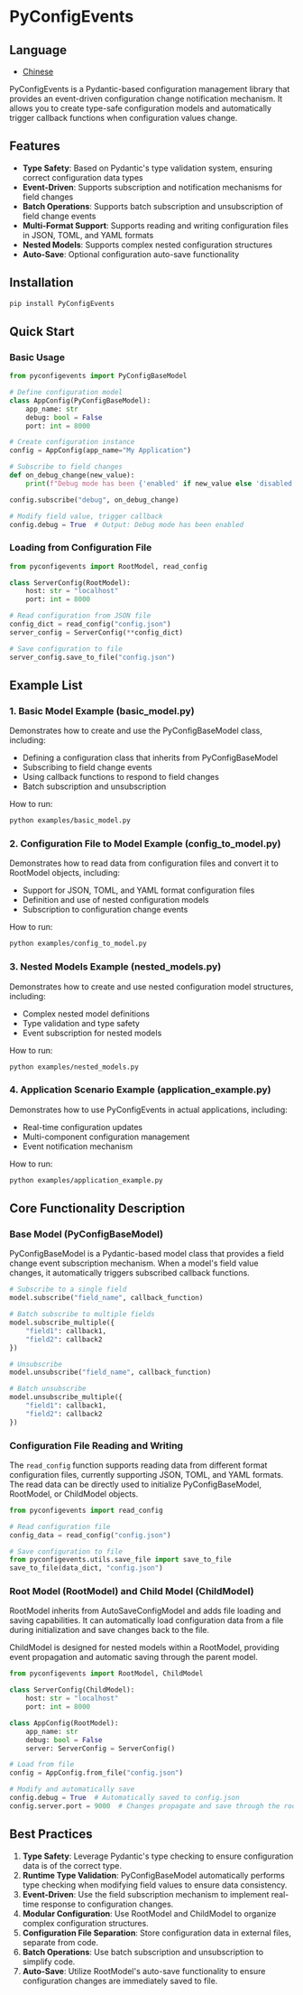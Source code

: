 # PyConfigEvents

## Language

- [Chinese](README_CN.md)

PyConfigEvents is a Pydantic-based configuration management library that provides an event-driven configuration change notification mechanism. It allows you to create type-safe configuration models and automatically trigger callback functions when configuration values change.

## Features

- **Type Safety**: Based on Pydantic's type validation system, ensuring correct configuration data types
- **Event-Driven**: Supports subscription and notification mechanisms for field changes
- **Batch Operations**: Supports batch subscription and unsubscription of field change events
- **Multi-Format Support**: Supports reading and writing configuration files in JSON, TOML, and YAML formats
- **Nested Models**: Supports complex nested configuration structures
- **Auto-Save**: Optional configuration auto-save functionality

## Installation

```bash
pip install PyConfigEvents
```

## Quick Start

### Basic Usage

```python
from pyconfigevents import PyConfigBaseModel

# Define configuration model
class AppConfig(PyConfigBaseModel):
    app_name: str
    debug: bool = False
    port: int = 8000

# Create configuration instance
config = AppConfig(app_name="My Application")

# Subscribe to field changes
def on_debug_change(new_value):
    print(f"Debug mode has been {'enabled' if new_value else 'disabled'}")

config.subscribe("debug", on_debug_change)

# Modify field value, trigger callback
config.debug = True  # Output: Debug mode has been enabled
```

### Loading from Configuration File

```python
from pyconfigevents import RootModel, read_config

class ServerConfig(RootModel):
    host: str = "localhost"
    port: int = 8000

# Read configuration from JSON file
config_dict = read_config("config.json")
server_config = ServerConfig(**config_dict)

# Save configuration to file
server_config.save_to_file("config.json")
```

## Example List

### 1. Basic Model Example (basic_model.py)

Demonstrates how to create and use the PyConfigBaseModel class, including:

- Defining a configuration class that inherits from PyConfigBaseModel
- Subscribing to field change events
- Using callback functions to respond to field changes
- Batch subscription and unsubscription

How to run:

```bash
python examples/basic_model.py
```

### 2. Configuration File to Model Example (config_to_model.py)

Demonstrates how to read data from configuration files and convert it to RootModel objects, including:

- Support for JSON, TOML, and YAML format configuration files
- Definition and use of nested configuration models
- Subscription to configuration change events

How to run:

```bash
python examples/config_to_model.py
```

### 3. Nested Models Example (nested_models.py)

Demonstrates how to create and use nested configuration model structures, including:

- Complex nested model definitions
- Type validation and type safety
- Event subscription for nested models

How to run:

```bash
python examples/nested_models.py
```

### 4. Application Scenario Example (application_example.py)

Demonstrates how to use PyConfigEvents in actual applications, including:

- Real-time configuration updates
- Multi-component configuration management
- Event notification mechanism

How to run:

```bash
python examples/application_example.py
```

## Core Functionality Description

### Base Model (PyConfigBaseModel)

PyConfigBaseModel is a Pydantic-based model class that provides a field change event subscription mechanism. When a model's field value changes, it automatically triggers subscribed callback functions.

```python
# Subscribe to a single field
model.subscribe("field_name", callback_function)

# Batch subscribe to multiple fields
model.subscribe_multiple({
    "field1": callback1,
    "field2": callback2
})

# Unsubscribe
model.unsubscribe("field_name", callback_function)

# Batch unsubscribe
model.unsubscribe_multiple({
    "field1": callback1,
    "field2": callback2
})
```

### Configuration File Reading and Writing

The `read_config` function supports reading data from different format configuration files, currently supporting JSON, TOML, and YAML formats. The read data can be directly used to initialize PyConfigBaseModel, RootModel, or ChildModel objects.

```python
from pyconfigevents import read_config

# Read configuration file
config_data = read_config("config.json")

# Save configuration to file
from pyconfigevents.utils.save_file import save_to_file
save_to_file(data_dict, "config.json")
```

### Root Model (RootModel) and Child Model (ChildModel)

RootModel inherits from AutoSaveConfigModel and adds file loading and saving capabilities. It can automatically load configuration data from a file during initialization and save changes back to the file.

ChildModel is designed for nested models within a RootModel, providing event propagation and automatic saving through the parent model.

```python
from pyconfigevents import RootModel, ChildModel

class ServerConfig(ChildModel):
    host: str = "localhost"
    port: int = 8000

class AppConfig(RootModel):
    app_name: str
    debug: bool = False
    server: ServerConfig = ServerConfig()

# Load from file
config = AppConfig.from_file("config.json")

# Modify and automatically save
config.debug = True  # Automatically saved to config.json
config.server.port = 9000  # Changes propagate and save through the root model
```

## Best Practices

1. **Type Safety**: Leverage Pydantic's type checking to ensure configuration data is of the correct type.
2. **Runtime Type Validation**: PyConfigBaseModel automatically performs type checking when modifying field values to ensure data consistency.
3. **Event-Driven**: Use the field subscription mechanism to implement real-time response to configuration changes.
4. **Modular Configuration**: Use RootModel and ChildModel to organize complex configuration structures.
5. **Configuration File Separation**: Store configuration data in external files, separate from code.
6. **Batch Operations**: Use batch subscription and unsubscription to simplify code.
7. **Auto-Save**: Utilize RootModel's auto-save functionality to ensure configuration changes are immediately saved to file.
